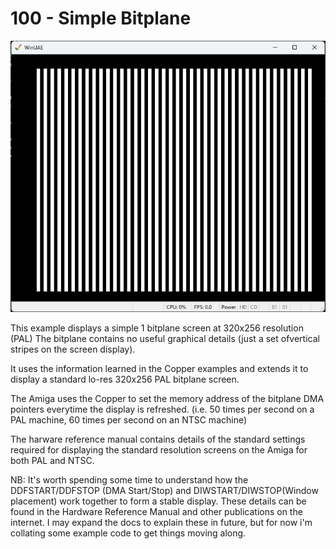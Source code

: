 # 100 - Simple Bitplane

![Screenshot](./gfx/Screenshot.png)

This example displays a simple 1 bitplane screen at 320x256 resolution (PAL)
The bitplane contains no useful graphical details (just a set ofvertical stripes on the screen display).

It uses the information learned in the Copper examples and extends it to display a standard lo-res 320x256 PAL bitplane screen.

The Amiga uses the Copper to set the memory address of the bitplane DMA pointers everytime the display is refreshed.
(i.e. 50 times per second on a PAL machine, 60 times per second on an NTSC machine)

The harware reference manual contains details of the standard settings required for displaying the standard resolution screens on the Amiga for both PAL and NTSC.

NB: It's worth spending some time to understand how the DDFSTART/DDFSTOP (DMA Start/Stop) and DIWSTART/DIWSTOP(Window placement) work together to form a stable display.
These details can be found in the Hardware Reference Manual and other publications on the internet. I may expand the docs to explain these in future, but for now i'm collating some example code to get things moving along.




